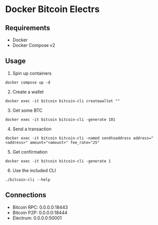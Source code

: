 # Docker Bitcoin Electrs

## Requirements

- Docker
- Docker Compose v2

## Usage

1. Spin up containers

```shell
docker compose up -d
```

2. Create a wallet

```shell
docker exec -it bitcoin bitcoin-cli createwallet ""
```

3. Get some BTC

```shell
docker exec -it bitcoin bitcoin-cli -generate 101
```

4. Send a transaction

```shell
docker exec -it bitcoin bitcoin-cli -named sendtoaddress address="<address>" amount="<amount>" fee_rate="25"
```

5. Get confirmation

```shell
docker exec -it bitcoin bitcoin-cli -generate 1
```

6. Use the included CLI

```shell
./bitcoin-cli --help
```

## Connections

- Bitcoin RPC: 0.0.0.0:18443
- Bitcoin P2P: 0.0.0.0:18444
- Electrum: 0.0.0.0:50001
